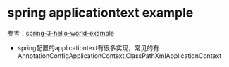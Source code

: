 
# spring applicationtext example

参考：[spring-3-hello-world-example](https://mkyong.com/spring3/spring-3-hello-world-example)


- spring配置的applicationtext有很多实现，常见的有 AnnotationConfigApplicationContext,ClassPathXmlApplicationContext